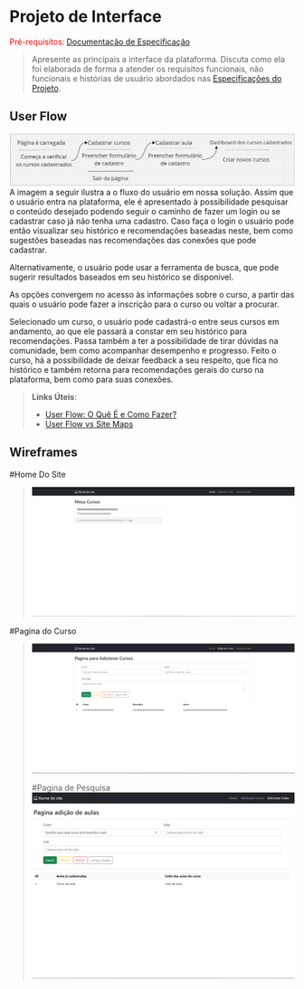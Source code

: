 
# Projeto de Interface

<span style="color:red">Pré-requisitos: <a href="2-Especificação.md"> Documentação de Especificação</a></span>

> Apresente as principais a interface da plataforma. Discuta como ela
> foi elaborada de forma a atender os requisitos funcionais, não
> funcionais e histórias de usuário abordados nas [Especificações do
> Projeto](2-Especificação.md).

## User Flow
![Exemplo de UserFlow](images/user_flow.png)
A imagem a seguir ilustra a o fluxo do usuário em nossa solução. Assim
que o usuário entra na plataforma, ele é apresentado à possibilidade
pesquisar o conteúdo desejado podendo seguir o caminho de fazer um login
ou se cadastrar caso já não tenha uma cadastro. Caso faça o login o usuário
pode então visualizar seu histórico e recomendações baseadas neste, bem
como sugestões baseadas nas recomendações das conexões que pode cadastrar.

Alternativamente, o usuário pode usar a ferramenta de busca, que pode
sugerir resultados baseados em seu histórico se disponível.

As opções convergem no acesso às informações sobre o curso, a partir das
quais o usuário pode fazer a inscrição para o curso ou voltar a procurar.

Selecionado um curso, o usuário pode cadastrá-o entre seus cursos em andamento,
ao que ele passará a constar em seu histórico para recomendações.
Passa também a ter a possibilidade de tirar dúvidas na comunidade, bem como
acompanhar desempenho e progresso. Feito o curso, há a possibilidade
de deixar feedback a seu respeito, que fica no histórico e também retorna
para recomendações gerais do curso na plataforma, bem como para suas conexões.


> **Links Úteis**:
> - [User Flow: O Quê É e Como Fazer?](https://medium.com/7bits/fluxo-de-usu%C3%A1rio-user-flow-o-que-%C3%A9-como-fazer-79d965872534)
> - [User Flow vs Site Maps](http://designr.com.br/sitemap-e-user-flow-quais-as-diferencas-e-quando-usar-cada-um/)


## Wireframes
#Home Do Site
> ![Home do Site](images/Home.png)
>
#Pagina do Curso
> ![Pagina Cursos](images/curso_inserido.png)
> 
> #Pagina de Pesquisa
> ![Pagina das aulas](images/aula_inserida.png)
> 
>
> 
> 
